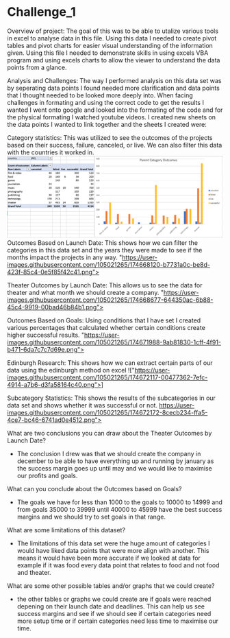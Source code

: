 # Challenge_1

Overview of project: 
  The goal of this was to be able to utalize various tools in excel to analyse data in this file. Using this data I needed to create pivot tables and pivot charts for easier visual understanding of the information given. Using this file I needed to demonstrate skills in using excels VBA program and using excels charts to allow the viewer to understand the data points from a glance. 

Analysis and Challenges: 
  The way I performed analysis on this data set was by seperating data points I found needed more clarification and data points that I thought needed to be looked more deeply into. When facing challenges in formating and using the correct code to get the results I wanted I went onto google and looked into the formating of the code and for the physical formating I watched youtube videos. I created new sheets on the data points I wanted to link together and the sheets I created were:

Category statistics: 
  This was utilized to see the outcomes of the projects based on their success, failure, canceled, or live. We can also filter this data with the countries it worked in.
 ![Category Statistics](/Category_statistics.png)
Outcomes Based on Launch Date: 
  This shows how we can filter the categories in this data set and the years they were made to see if the months impact the projects in any way. 
"https://user-images.githubusercontent.com/105021265/174668120-b7731a0c-be8d-423f-85c4-0e5f85f42c41.png">

Theater Outcomes by Launch Date: 
  This allows us to see the data for theater and what month we should create a company.
"https://user-images.githubusercontent.com/105021265/174668677-644350ac-6b88-45c4-9919-00bad46b84b1.png">

Outcomes Based on Goals: 
  Using conditions that I have set I created various percentages that calculated whether certain conditions create higher successful results.
"https://user-images.githubusercontent.com/105021265/174671988-9ab81830-1cff-4f91-b471-6da7c7c7d69e.png">

Edinburgh Research: 
  This shows how we can extract certain parts of our data using the edinburgh method on excel
!["https://user-images.githubusercontent.com/105021265/174672117-00477362-7efc-4914-a7b6-d3fa58164c40.png">]

Subcategory Statistics: 
  This shows the results of the subcategories in our data set and shows whether it was successful or not.
https://user-images.githubusercontent.com/105021265/174672172-8cecb234-ffa5-4ce7-bc46-6741ad0e4512.png">

What are two conclusions you can draw about the Theater Outcomes by Launch Date?
- The conclusion I drew was that we should create the company in december to be able to have everything up and running by january as the success margin goes up until may and we would like to maximise our profits and goals. 

What can you conclude about the Outcomes based on Goals?
- The goals we have for less than 1000 to the goals to 10000 to 14999 and from goals 35000 to 39999 until 40000 to 45999 have the best success margins and we should try to set goals in that range. 

What are some limitations of this dataset?
- The limitations of this data set were the huge amount of categories I would have liked data points that were more align with another. This means it would have been more accurate if we looked at data for example if it was food every data point that relates to food and not food and theater. 

What are some other possible tables and/or graphs that we could create?
- the other tables or graphs we could create are if goals were reached depening on their launch date and deadlines. This can help us see success margins and see if we should see if certain categories need more setup time or if certain categories need less time to maximise our time. 
